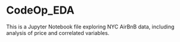 # CodeOp_EDA
This is a Jupyter Notebook file exploring NYC AirBnB data, including analysis of price and correlated variables. 